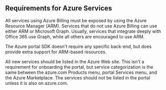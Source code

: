 <a name="portalfxExtensionsRequirements"></a>
<!-- link to this document is [portalfx-extensions-requirements.md]()
-->

## Requirements for Azure Services
All services using Azure Billing must be exposed by using the Azure Resource Manager (ARM). Services that do not use Azure Billing can use either ARM or Microsoft Graph. Usually, services that integrate deeply with Office 365 use Graph, while all others are encouraged to use ARM.

The Azure portal SDK doesn't require any specific back-end, but does provide extra support for ARM-based resources. 

All new services should be listed in the Azure Web site. This isn't a requirement for onboarding the portal, but service categorization is the same between the azure.com Products menu, portal Services menu, and the Azure Marketplace. The services should not be listed in the portal unless it is also on azure.com.